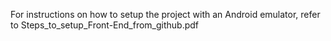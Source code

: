 For instructions on how to setup the project with an Android emulator, refer to Steps_to_setup_Front-End_from_github.pdf 
